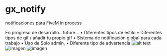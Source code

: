 # gx_notify
notificaciones para FiveM
in process


En progreso de desarrollo..
future...
• Diferentes tipos de estilo
• Diferentes tipos de gif / añadir tu propio gif
• Sistema de notificación global para cada trabajo
• Uso de Solo admin, 
• Diferente tipo de advertencia
![alt text](https://cdn.discordapp.com/attachments/850965100671926292/1210872011732164628/image.png?ex=65ec2370&is=65d9ae70&hm=1d9d1131e81646009c2ddd349b745a40a6de54ae771f39ce5483e6af48bce254&)
![imagen](https://github.com/Nestor36/gx_notify/assets/62574741/2a942704-3601-449b-8bfc-75198b54d3c8)
![imagen](https://github.com/Nestor36/gx_notify/assets/62574741/ba2fab09-7152-4120-965c-a3a339445e31)
